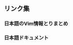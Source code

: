 リンク集
--------

### 日本語のVim情報とりまとめ

<a href="https://vim-jp.org/" class="card"></a>

### 日本語ドキュメント

<a href="https://vim-jp.org/vimdoc-ja/" class="card"></a>